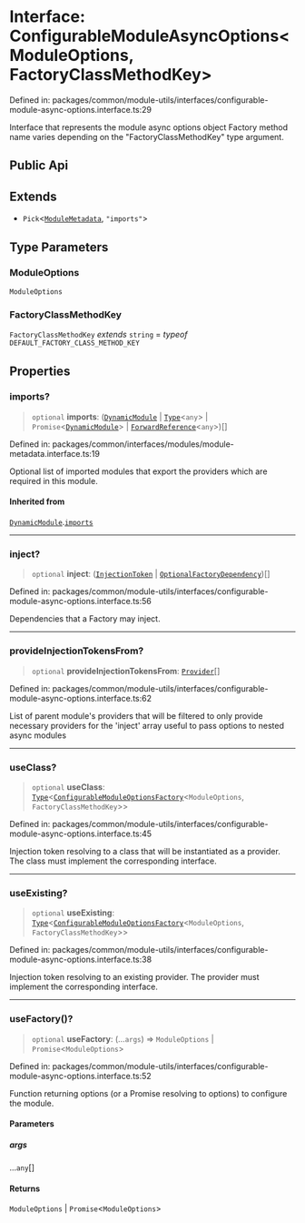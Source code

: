 # Interface: ConfigurableModuleAsyncOptions\<ModuleOptions, FactoryClassMethodKey\>

Defined in: packages/common/module-utils/interfaces/configurable-module-async-options.interface.ts:29

Interface that represents the module async options object
Factory method name varies depending on the "FactoryClassMethodKey" type argument.

## Public Api

## Extends

- `Pick`\<[`ModuleMetadata`](ModuleMetadata.md), `"imports"`\>

## Type Parameters

### ModuleOptions

`ModuleOptions`

### FactoryClassMethodKey

`FactoryClassMethodKey` *extends* `string` = *typeof* `DEFAULT_FACTORY_CLASS_METHOD_KEY`

## Properties

### imports?

> `optional` **imports**: ([`DynamicModule`](DynamicModule.md) \| [`Type`](Type.md)\<`any`\> \| `Promise`\<[`DynamicModule`](DynamicModule.md)\> \| [`ForwardReference`](ForwardReference.md)\<`any`\>)[]

Defined in: packages/common/interfaces/modules/module-metadata.interface.ts:19

Optional list of imported modules that export the providers which are
required in this module.

#### Inherited from

[`DynamicModule`](DynamicModule.md).[`imports`](DynamicModule.md#imports)

***

### inject?

> `optional` **inject**: ([`InjectionToken`](../type-aliases/InjectionToken.md) \| [`OptionalFactoryDependency`](../type-aliases/OptionalFactoryDependency.md))[]

Defined in: packages/common/module-utils/interfaces/configurable-module-async-options.interface.ts:56

Dependencies that a Factory may inject.

***

### provideInjectionTokensFrom?

> `optional` **provideInjectionTokensFrom**: [`Provider`](../type-aliases/Provider.md)[]

Defined in: packages/common/module-utils/interfaces/configurable-module-async-options.interface.ts:62

List of parent module's providers that will be filtered to only provide necessary
providers for the 'inject' array
useful to pass options to nested async modules

***

### useClass?

> `optional` **useClass**: [`Type`](Type.md)\<[`ConfigurableModuleOptionsFactory`](../type-aliases/ConfigurableModuleOptionsFactory.md)\<`ModuleOptions`, `FactoryClassMethodKey`\>\>

Defined in: packages/common/module-utils/interfaces/configurable-module-async-options.interface.ts:45

Injection token resolving to a class that will be instantiated as a provider.
The class must implement the corresponding interface.

***

### useExisting?

> `optional` **useExisting**: [`Type`](Type.md)\<[`ConfigurableModuleOptionsFactory`](../type-aliases/ConfigurableModuleOptionsFactory.md)\<`ModuleOptions`, `FactoryClassMethodKey`\>\>

Defined in: packages/common/module-utils/interfaces/configurable-module-async-options.interface.ts:38

Injection token resolving to an existing provider. The provider must implement
the corresponding interface.

***

### useFactory()?

> `optional` **useFactory**: (...`args`) => `ModuleOptions` \| `Promise`\<`ModuleOptions`\>

Defined in: packages/common/module-utils/interfaces/configurable-module-async-options.interface.ts:52

Function returning options (or a Promise resolving to options) to configure the
module.

#### Parameters

##### args

...`any`[]

#### Returns

`ModuleOptions` \| `Promise`\<`ModuleOptions`\>
